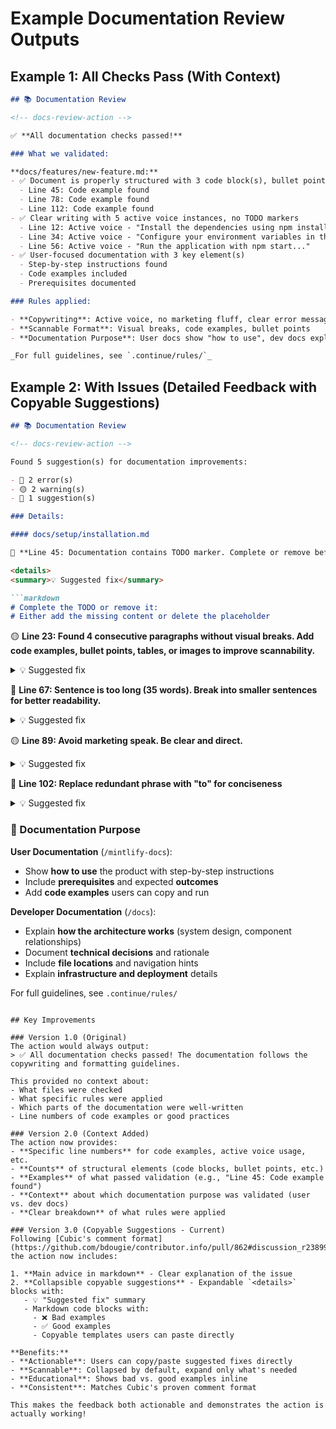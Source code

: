 # Example Documentation Review Outputs

## Example 1: All Checks Pass (With Context)

```markdown
## 📚 Documentation Review

<!-- docs-review-action -->

✅ **All documentation checks passed!**

### What we validated:

**docs/features/new-feature.md:**
- ✅ Document is properly structured with 3 code block(s), bullet points, numbered lists
  - Line 45: Code example found
  - Line 78: Code example found
  - Line 112: Code example found
- ✅ Clear writing with 5 active voice instances, no TODO markers
  - Line 12: Active voice - "Install the dependencies using npm install..."
  - Line 34: Active voice - "Configure your environment variables in the .env file..."
  - Line 56: Active voice - "Run the application with npm start..."
- ✅ User-focused documentation with 3 key element(s)
  - Step-by-step instructions found
  - Code examples included
  - Prerequisites documented

### Rules applied:

- **Copywriting**: Active voice, no marketing fluff, clear error messages
- **Scannable Format**: Visual breaks, code examples, bullet points
- **Documentation Purpose**: User docs show "how to use", dev docs explain "how it works"

_For full guidelines, see `.continue/rules/`_
```

## Example 2: With Issues (Detailed Feedback with Copyable Suggestions)

```markdown
## 📚 Documentation Review

<!-- docs-review-action -->

Found 5 suggestion(s) for documentation improvements:

- 🔴 2 error(s)
- 🟡 2 warning(s)
- 🔵 1 suggestion(s)

### Details:

#### docs/setup/installation.md

🔴 **Line 45: Documentation contains TODO marker. Complete or remove before publishing.**

<details>
<summary>💡 Suggested fix</summary>

```markdown
# Complete the TODO or remove it:
# Either add the missing content or delete the placeholder
```

</details>

🟡 **Line 23: Found 4 consecutive paragraphs without visual breaks. Add code examples, bullet points, tables, or images to improve scannability.**

<details>
<summary>💡 Suggested fix</summary>

```markdown
# Break up text with visual elements:

## Option 1: Add code examples
\`\`\`bash
npm install package-name
\`\`\`

## Option 2: Use bullet points
- First key point
- Second key point
- Third key point

## Option 3: Add a table
| Feature | Description |
|---------|-------------|
| Item 1  | Details     |
```

</details>

🔵 **Line 67: Sentence is too long (35 words). Break into smaller sentences for better readability.**

<details>
<summary>💡 Suggested fix</summary>

```markdown
# Break into smaller sentences:
# ❌ Bad: One very long sentence with multiple clauses...
# ✅ Good: First point. Second point. Third point.
```

</details>

🟡 **Line 89: Avoid marketing speak. Be clear and direct.**

<details>
<summary>💡 Suggested fix</summary>

```markdown
# Replace vague buzzwords with specific descriptions:
# ❌ Bad: "Unlock powerful features"
# ✅ Good: "Access GitHub integration and real-time sync"

# ❌ Bad: "Seamless integration"
# ✅ Good: "Connects via OAuth in under 30 seconds"
```

</details>

🔵 **Line 102: Replace redundant phrase with "to" for conciseness**

<details>
<summary>💡 Suggested fix</summary>

```markdown
# Simplify redundant phrases:
# "in order to" → "to"
# "due to the fact that" → "because"
# "at this point in time" → "now"
# "for the purpose of" → "to"
```

</details>


### 📖 Documentation Purpose

**User Documentation** (`/mintlify-docs`):
- Show **how to use** the product with step-by-step instructions
- Include **prerequisites** and expected **outcomes**
- Add **code examples** users can copy and run

**Developer Documentation** (`/docs`):
- Explain **how the architecture works** (system design, component relationships)
- Document **technical decisions** and rationale
- Include **file locations** and navigation hints
- Explain **infrastructure and deployment** details

For full guidelines, see `.continue/rules/`
```

## Key Improvements

### Version 1.0 (Original)
The action would always output:
> ✅ All documentation checks passed! The documentation follows the copywriting and formatting guidelines.

This provided no context about:
- What files were checked
- What specific rules were applied
- Which parts of the documentation were well-written
- Line numbers of code examples or good practices

### Version 2.0 (Context Added)
The action now provides:
- **Specific line numbers** for code examples, active voice usage, etc.
- **Counts** of structural elements (code blocks, bullet points, etc.)
- **Examples** of what passed validation (e.g., "Line 45: Code example found")
- **Context** about which documentation purpose was validated (user vs. dev docs)
- **Clear breakdown** of what rules were applied

### Version 3.0 (Copyable Suggestions - Current)
Following [Cubic's comment format](https://github.com/bdougie/contributor.info/pull/862#discussion_r2389945230), the action now includes:

1. **Main advice in markdown** - Clear explanation of the issue
2. **Collapsible copyable suggestions** - Expandable `<details>` blocks with:
   - 💡 "Suggested fix" summary
   - Markdown code blocks with:
     - ❌ Bad examples
     - ✅ Good examples
     - Copyable templates users can paste directly

**Benefits:**
- **Actionable**: Users can copy/paste suggested fixes directly
- **Scannable**: Collapsed by default, expand only what's needed
- **Educational**: Shows bad vs. good examples inline
- **Consistent**: Matches Cubic's proven comment format

This makes the feedback both actionable and demonstrates the action is actually working!
